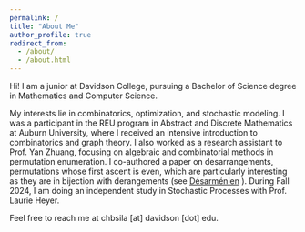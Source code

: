 ```yaml
---
permalink: /
title: "About Me"
author_profile: true
redirect_from: 
  - /about/
  - /about.html
---
```


Hi! I am a junior at Davidson College, pursuing a Bachelor of Science degree in Mathematics and Computer Science. 

My interests lie in combinatorics, optimization, and stochastic modeling. I was a participant in the REU program in Abstract and Discrete Mathematics at Auburn University, where I received an intensive introduction to combinatorics and graph theory. I also worked as a research assistant to Prof. Yan Zhuang, focusing on algebraic and combinatorial methods in permutation enumeration. I co-authored a paper on desarrangements, permutations whose first ascent is even, which are particularly interesting as they are in bijection with derangements (see [Désarménien](https://www.researchgate.net/publication/220076015_Descent_Classes_of_Permutations_with_a_Given_Number_of_Fixed_Points)
). During Fall 2024, I am doing an independent study in Stochastic Processes with Prof. Laurie Heyer.

Feel free to reach me at chbsila [at] davidson [dot] edu.